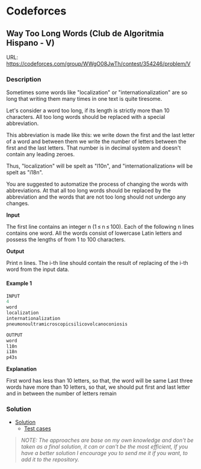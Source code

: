 # Codeforces

## Way Too Long Words (Club de Algoritmia Hispano - V)
URL: https://codeforces.com/group/WWgO08JwTh/contest/354246/problem/V

### Description

Sometimes some words like "localization" or "internationalization" are so long that writing them many times in one text is quite tiresome.

Let's consider a word too long, if its length is strictly more than 10 characters. All too long words should be replaced with a special abbreviation.

This abbreviation is made like this: we write down the first and the last letter of a word and between them we write the number of letters between the first and the last letters. That number is in decimal system and doesn't contain any leading zeroes.

Thus, "localization" will be spelt as "l10n", and "internationalization» will be spelt as "i18n".

You are suggested to automatize the process of changing the words with abbreviations. At that all too long words should be replaced by the abbreviation and the words that are not too long should not undergo any changes.

**Input**

The first line contains an integer n (1 ≤ n ≤ 100). Each of the following n lines contains one word. All the words consist of lowercase Latin letters and possess the lengths of from 1 to 100 characters.

**Output**

Print n lines. The i-th line should contain the result of replacing of the i-th word from the input data.

#### Example 1
```java
INPUT
4
word
localization
internationalization
pneumonoultramicroscopicsilicovolcanoconiosis

OUTPUT
word
l10n
i18n
p43s
```
**Explanation**

First word has less than 10 letters, so that, the word will be same
Last three words have more than 10 letters, so that, we should put first and last letter and in between the number of letters remain 

### Solution

* [Solution](Solution.java)
  * [Test cases](../../../../test/java/codeforces/waytoolongwords/SolutionTest.java)

> *NOTE: The approaches are base on my own knowledge and don't be taken as a final solution, it can or can't be the most efficient, If you have a better solution I encourage you to send me it if you want, to add it to the repository.*  